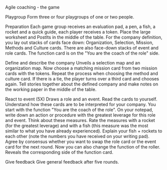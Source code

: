 Agile coaching - the game

Playgroup
Form three or four playgroups of one or two people.

Preparation
Each game group receives an evaluation pad, a pen, a fish, a rocket and a quick guide, each player receives a token.
Place the large worksheet and PostIts in the middle of the table. For the company definition, you lay out stacks of cards face down: Organization, Selection, Mission, Methods and Culture cards. There are also face-down stacks of event and role cards. The function card is on the "You are the coach of the role" side.

Define and describe the company
Unveils a selection map and an organization map. Now choose a matching mission card from two mission cards with the tokens. Repeat the process when choosing the method and culture card. If there is a tie, the player turns over a third card and chooses again. Tell stories together about the defined company and make notes on the working paper in the middle of the table.

React to event (5X)
Draws a role and an event. Read the cards to yourself. Understand how these cards are to be interpreted for your company.
You start with the function "You are the coach of the role".
On your notepad, write down an action or procedure with the greatest leverage for this role and event. Think about these measures.
Rate the measures with a rocket (for the greatest leverage) and with a fish (this measure was the most similar to what you have already experienced).
Explain your fish + rockets to each other (note the numbers you have received on your writing pad).
Agree by consensus whether you want to swap the role card or the event card for the next round. Now you can also change the function of the roller. Reveals the corresponding side of the function card.

Give feedback
Give general feedback after five rounds.
